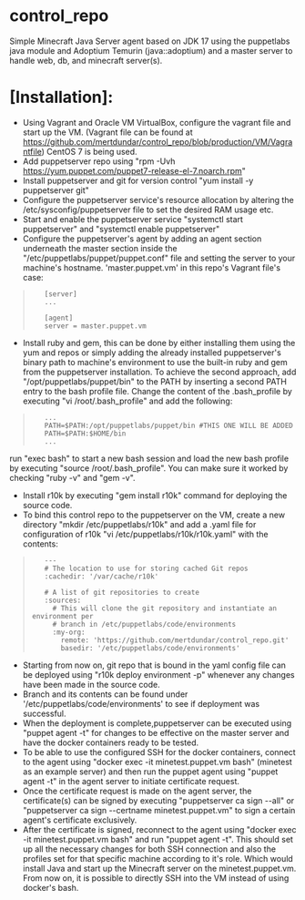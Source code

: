 # control_repo

Simple Minecraft Java Server agent based on JDK 17 using the puppetlabs java module and Adoptium Temurin (java::adoptium) and a master server to handle web, db, and minecraft server(s).


# [Installation]:

- Using Vagrant and Oracle VM VirtualBox, configure the vagrant file and start up the VM. (Vagrant file can be found at https://github.com/mertdundar/control_repo/blob/production/VM/Vagrantfile) CentOS 7 is being used.
- Add puppetserver repo using "rpm -Uvh https://yum.puppet.com/puppet7-release-el-7.noarch.rpm"
- Install puppetserver and git for version control "yum install -y puppetserver git"
- Configure the puppetserver service's resource allocation by altering the /etc/sysconfig/puppetserver file to set the desired RAM usage etc.
- Start and enable the puppetserver service "systemctl start puppetserver" and "systemctl enable puppetserver"
- Configure the puppetserver's agent by adding an agent section underneath the master section inside the "/etc/puppetlabs/puppet/puppet.conf" file and setting the server to your machine's hostname. 'master.puppet.vm' in this repo's Vagrant file's case:
>        [server]
>        ...
>        
>        [agent]
>        server = master.puppet.vm

- Install ruby and gem, this can be done by either installing them using the yum and repos or simply adding the already installed puppetserver's binary path to machine's environment to use the built-in ruby and gem from the puppetserver installation. To achieve the second approach, add "/opt/puppetlabs/puppet/bin" to the PATH by inserting a second PATH entry to the bash profile file. Change the content of the .bash_profile by executing "vi /root/.bash_profile" and add the following:
 >        ...
 >        PATH=$PATH:/opt/puppetlabs/puppet/bin #THIS ONE WILL BE ADDED
 >        PATH=$PATH:$HOME/bin
 >        ...
 run "exec bash" to start a new bash session and load the new bash profile by executing "source /root/.bash_profile". You can make sure it worked by checking "ruby -v" and "gem -v".

- Install r10k by executing "gem install r10k" command for deploying the source code.
- To bind this control repo to the puppetserver on the VM, create a new directory "mkdir /etc/puppetlabs/r10k" and add a .yaml file for configuration of r10k "vi /etc/puppetlabs/r10k/r10k.yaml" with the contents:
>        ---
>        # The location to use for storing cached Git repos
>        :cachedir: '/var/cache/r10k'
>        
>        # A list of git repositories to create
>        :sources:
>          # This will clone the git repository and instantiate an environment per
>          # branch in /etc/puppetlabs/code/environments
>          :my-org:
>            remote: 'https://github.com/mertdundar/control_repo.git'
>            basedir: '/etc/puppetlabs/code/environments'
- Starting from now on, git repo that is bound in the yaml config file can be deployed using "r10k deploy environment -p" whenever any changes have been made in the source code.
- Branch and its contents can be found under '/etc/puppetlabs/code/environments' to see if deployment was successful.
- When the deployment is complete,puppetserver can be executed using "puppet agent -t" for changes to be effective on the master server and have the docker containers ready to be tested.
- To be able to use the configured SSH for the docker containers, connect to the agent using "docker exec -it minetest.puppet.vm bash" (minetest as an example server) and then run the puppet agent using "puppet agent -t" in the agent server to initiate certificate request.
- Once the certificate request is made on the agent server, the certificate(s) can be signed by executing "puppetserver ca sign --all" or "puppetserver ca sign --certname minetest.puppet.vm" to sign a certain agent's certificate exclusively.
- After the certificate is signed, reconnect to the agent using "docker exec -it minetest.puppet.vm bash" and run "puppet agent -t". This should set up all the necessary changes for both SSH connection and also the profiles set for that specific machine according to it's role. Which would install Java and start up the Minecraft server on the minetest.puppet.vm. From now on, it is possible to directly SSH into the VM instead of using docker's bash.
